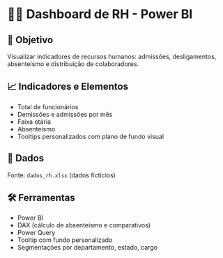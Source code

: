 
# 🧑‍💼 Dashboard de RH - Power BI

## 🎯 Objetivo
Visualizar indicadores de recursos humanos: admissões, desligamentos, absenteísmo e distribuição de colaboradores.

## 📈 Indicadores e Elementos
- Total de funcionários
- Demissões e admissões por mês
- Faixa etária
- Absenteísmo
- Tooltips personalizados com plano de fundo visual

## 💾 Dados
Fonte: `dados_rh.xlsx` (dados fictícios)

## 🛠️ Ferramentas
- Power BI
- DAX (cálculo de absenteísmo e comparativos)
- Power Query
- Tooltip com fundo personalizado
- Segmentações por departamento, estado, cargo
